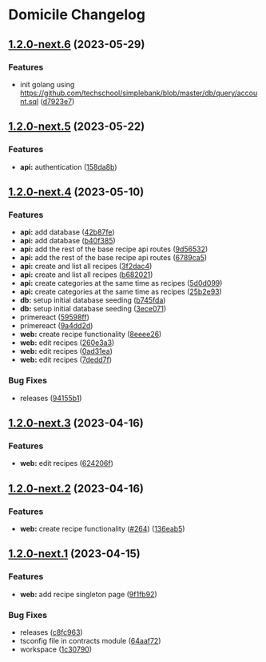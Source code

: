 # Domicile Changelog

## [1.2.0-next.6](https://github.com/domicileapp/domicile/compare/v1.2.0-next.5...v1.2.0-next.6) (2023-05-29)


### Features

* init golang using https://github.com/techschool/simplebank/blob/master/db/query/account.sql ([d7923e7](https://github.com/domicileapp/domicile/commit/d7923e781376555e115489f87f5a7211333b78cf))

## [1.2.0-next.5](https://github.com/domicileapp/domicile/compare/v1.2.0-next.4...v1.2.0-next.5) (2023-05-22)


### Features

* **api:** authentication ([158da8b](https://github.com/domicileapp/domicile/commit/158da8bbc68ced3f7c8794c20883c900703d1d16))

## [1.2.0-next.4](https://github.com/domicileapp/domicile/compare/v1.2.0-next.3...v1.2.0-next.4) (2023-05-10)


### Features

* **api:** add database ([42b87fe](https://github.com/domicileapp/domicile/commit/42b87fea7f8bc5c913c4766d59537656cda21989))
* **api:** add database ([b40f385](https://github.com/domicileapp/domicile/commit/b40f38522db0aad7f5bdda024cf57727e46846b7))
* **api:** add the rest of the base recipe api routes ([9d56532](https://github.com/domicileapp/domicile/commit/9d565321543b5b60042d166a59a5634a217cacdf))
* **api:** add the rest of the base recipe api routes ([6789ca5](https://github.com/domicileapp/domicile/commit/6789ca5895de538be3bb6da0015290c92d6f1b1f))
* **api:** create and list all recipes ([3f2dac4](https://github.com/domicileapp/domicile/commit/3f2dac480884d296f1ac5c409c3b0bd347d1d198))
* **api:** create and list all recipes ([b682021](https://github.com/domicileapp/domicile/commit/b6820215564c4cdfd27ca0c5405554d12093929a))
* **api:** create categories at the same time as recipes ([5d0d099](https://github.com/domicileapp/domicile/commit/5d0d099261d238ecba483eedaf766afde8c4d4f6))
* **api:** create categories at the same time as recipes ([25b2e93](https://github.com/domicileapp/domicile/commit/25b2e93ae5402d008d4f2adaa6c0bcf1a8e4262d))
* **db:** setup initial database seeding ([b745fda](https://github.com/domicileapp/domicile/commit/b745fdaa329a096c4c4c9901acb8e4ba383c49a8))
* **db:** setup initial database seeding ([3ece071](https://github.com/domicileapp/domicile/commit/3ece071641472315859b63f7d75b78567ed60ba2))
* primereact ([59598ff](https://github.com/domicileapp/domicile/commit/59598ff091178e5fe28653ef7ab70064dc0c5e4c))
* primereact ([9a4dd2d](https://github.com/domicileapp/domicile/commit/9a4dd2d77cf2d1e86c0d6ca8a022c5896936dee5))
* **web:** create recipe functionality ([8eeee26](https://github.com/domicileapp/domicile/commit/8eeee2671df71cd38c09c094efc687b8de1ce249))
* **web:** edit recipes ([260e3a3](https://github.com/domicileapp/domicile/commit/260e3a30ba428057e156605302da2132a55e91fc))
* **web:** edit recipes ([0ad31ea](https://github.com/domicileapp/domicile/commit/0ad31ea192f5d15dbc6dd5f4c865ad3bf639295e))
* **web:** edit recipes ([7dedd7f](https://github.com/domicileapp/domicile/commit/7dedd7f740e7352ccc2b6b60ebd5fd4b63e07b28))


### Bug Fixes

* releases ([94155b1](https://github.com/domicileapp/domicile/commit/94155b19e02b2cee74fd849295d016ba471a6868))

## [1.2.0-next.3](https://github.com/domicileapp/domicile/compare/v1.2.0-next.2...v1.2.0-next.3) (2023-04-16)


### Features

* **web:** edit recipes ([624206f](https://github.com/domicileapp/domicile/commit/624206fa3e8c3ecec55a2c302798deaf113dbdaf))

## [1.2.0-next.2](https://github.com/domicileapp/domicile/compare/v1.2.0-next.1...v1.2.0-next.2) (2023-04-16)


### Features

* **web:** create recipe functionality ([#264](https://github.com/domicileapp/domicile/issues/264)) ([136eab5](https://github.com/domicileapp/domicile/commit/136eab53ec64aeda8c91a55c955a22034e421603))

## [1.2.0-next.1](https://github.com/domicileapp/domicile/compare/v1.1.1...v1.2.0-next.1) (2023-04-15)


### Features

* **web:** add recipe singleton page ([9f1fb92](https://github.com/domicileapp/domicile/commit/9f1fb92352eab386f249029b288ad61402551799))


### Bug Fixes

* releases ([c8fc963](https://github.com/domicileapp/domicile/commit/c8fc96372ad6d53ed672b015149a5c84a46257d7))
* tsconfig file in contracts module ([64aaf72](https://github.com/domicileapp/domicile/commit/64aaf72ce78ce3864f63d89fd8e147d0120ae732))
* workspace ([1c30790](https://github.com/domicileapp/domicile/commit/1c30790cae27d962ce4b8e5a69e05fbb9a2e9b52))
